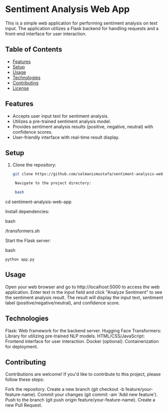 # Sentiment Analysis Web App

This is a simple web application for performing sentiment analysis on text input. The application utilizes a Flask backend for handling requests and a front-end interface for user interaction.

## Table of Contents

- [Features](#features)
- [Setup](#setup)
- [Usage](#usage)
- [Technologies](#technologies)
- [Contributing](#contributing)
- [License](#license)

## Features

- Accepts user input text for sentiment analysis.
- Utilizes a pre-trained sentiment analysis model.
- Provides sentiment analysis results (positive, negative, neutral) with confidence scores.
- User-friendly interface with real-time result display.

## Setup

1. Clone the repository:

   ```bash
   git clone https://github.com/salmanismustafa/sentiment-analysis-web-app.git

    Navigate to the project directory:

    bash

cd sentiment-analysis-web-app

Install dependencies:

bash

/transformers.sh


Start the Flask server:

bash

    python app.py

## Usage

   Open your web browser and go to http://localhost:5000 to access the web application.
    Enter text in the input field and click "Analyze Sentiment" to see the sentiment analysis result.
    The result will display the input text, sentiment label (positive/negative/neutral), and confidence score.

## Technologies

   Flask: Web framework for the backend server.
    Hugging Face Transformers: Library for utilizing pre-trained NLP models.
    HTML/CSS/JavaScript: Frontend interface for user interaction.
    Docker (optional): Containerization for deployment.

## Contributing

Contributions are welcome! If you'd like to contribute to this project, please follow these steps:

   Fork the repository.
    Create a new branch (git checkout -b feature/your-feature-name).
    Commit your changes (git commit -am 'Add new feature').
    Push to the branch (git push origin feature/your-feature-name).
    Create a new Pull Request.
